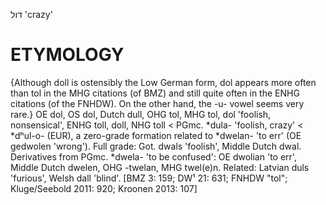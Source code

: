 דול
'crazy'

ETYMOLOGY
===========
{Although doll is ostensibly the Low German form, dol appears more often than tol in the MHG citations (of BMZ) and still quite often in the ENHG citations (of the FNHDW). On the other hand, the -u- vowel seems very rare.}
OE dol, OS dol, Dutch dull, OHG tol, MHG tol, dol 'foolish, nonsensical', ENHG toll, doll, NHG toll < PGmc. *dula- 'foolish, crazy' < *dʰul-o- (EUR), a zero-grade formation related to *dwelan- 'to err' (OE gedwolen 'wrong').
Full grade: Got. dwals 'foolish', Middle Dutch dwal.
Derivatives from PGmc. *dwela- 'to be confused': OE dwolian 'to err', Middle Dutch dwelen, OHG -twelan, MHG twel(e)n.
Related: Latvian duls 'furious', Welsh dall 'blind'.
[BMZ 3: 159; DW¹ 21: 631; FNHDW "tol"; Kluge/Seebold 2011: 920; Kroonen 2013: 107]